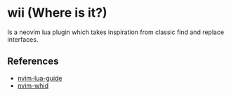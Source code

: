 # wii (Where is it?)

Is a neovim lua plugin which takes inspiration from classic find and replace interfaces.

## References

- [nvim-lua-guide](https://github.com/nanotee/nvim-lua-guide)
- [nvim-whid](https://github.com/rafcamlet/nvim-whid)
